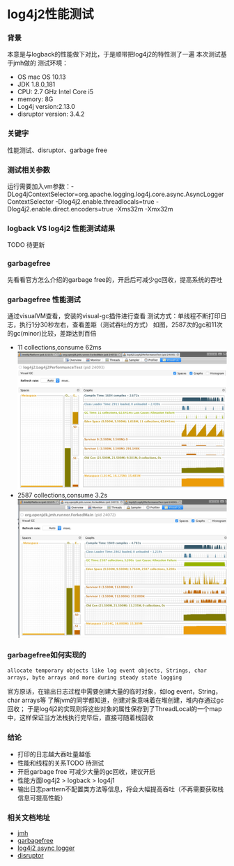 # log4j2性能测试


### 背景
本意是与logback的性能做下对比，于是顺带把log4j2的特性测了一遍
本次测试基于jmh做的
测试环境：
-   OS mac OS 10.13
-   JDK 1.8.0_181
-   CPU: 2.7 GHz Intel Core i5
-   memory: 8G
-   Log4j version:2.13.0
-   disruptor version: 3.4.2

### 关键字
性能测试、disruptor、garbage free

### 测试相关参数

运行需要加入vm参数：-DLog4jContextSelector=org.apache.logging.log4j.core.async.AsyncLoggerContextSelector 
-Dlog4j2.enable.threadlocals=true 
-Dlog4j2.enable.direct.encoders=true 
-Xms32m -Xmx32m


### logback VS log4j2 性能测试结果
TODO 待更新


### garbagefree
先看看官方怎么介绍的garbage free的，开启后可减少gc回收，提高系统的吞吐

### garbagefree 性能测试

通过visualVM查看，安装的visual-gc插件进行查看
测试方式：单线程不断打印日志，执行1分30秒左右，查看差距（测试吞吐的方式）
如图，2587次的gc和11次的gc(minor)比较，差距达到百倍

-   11 collections,consume 62ms
![开启garbagefree-gc图](img/open_garbageFree_visualVM.jpg)
-   2587 collections,consume 3.2s
![未开启garbagefree-gc图](img/notopen_garbageFree_visualVM.jpg)

### garbagefree如何实现的
    allocate temporary objects like log event objects, Strings, char arrays, byte arrays and more during steady state logging
官方原话，在输出日志过程中需要创建大量的临时对象，如log event，String，char arrays等
了解jvm的同学都知道，创建对象意味着在堆创建，堆内存通过gc回收；
于是log4j2的实现则将这些对象的属性保存到了ThreadLocal的一个map中，这样保证当方法栈执行完毕后，直接可随着栈回收

### 结论
-   打印的日志越大吞吐量越低
-   性能和线程的关系TODO 待测试
-   开启garbage free 可减少大量的gc回收，建议开启
-   性能方面log4j2 > logback > log4j1
-   输出日志parttern不配置类方法等信息，将会大幅提高吞吐（不再需要获取栈信息可提高性能）


### 相关文档地址
*   [jmh](http://openjdk.java.net/projects/code-tools/jmh/)
*   [garbagefree](http://logging.apache.org/log4j/2.x/manual/garbagefree.html)
*   [log4j2 async logger](http://logging.apache.org/log4j/2.x/manual/async.html)
*   [disruptor](https://github.com/LMAX-Exchange/disruptor/wiki/Introduction)